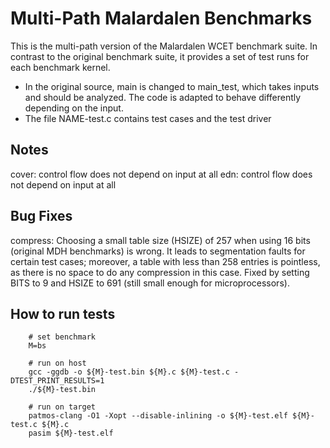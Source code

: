 # Multi-Path Malardalen Benchmarks

This is the multi-path version of the Malardalen WCET benchmark suite.
In contrast to the original benchmark suite, it provides a set of test runs
for each benchmark kernel.

* In the original source, main is changed to main_test, which takes inputs and should be analyzed.
  The code is adapted to behave differently depending on the input.
* The file NAME-test.c contains test cases and the test driver

## Notes

cover: control flow does not depend on input at all
edn:   control flow does not depend on input at all

## Bug Fixes

compress: Choosing a small table size (HSIZE) of 257 when using 16 bits (original MDH benchmarks) is wrong.
          It leads to segmentation faults for certain test cases; moreover, a table with less than 258 entries
	  is pointless, as there is no space to do any compression in this case.
	  Fixed by setting BITS to 9 and HSIZE to 691 (still small enough for microprocessors).

## How to run tests

```
    # set benchmark
    M=bs

    # run on host
    gcc -ggdb -o ${M}-test.bin ${M}.c ${M}-test.c -DTEST_PRINT_RESULTS=1
    ./${M}-test.bin

    # run on target
    patmos-clang -O1 -Xopt --disable-inlining -o ${M}-test.elf ${M}-test.c ${M}.c
    pasim ${M}-test.elf
```
